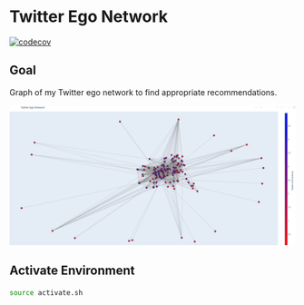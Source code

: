 # Twitter Ego Network

[![codecov](https://codecov.io/gh/lejinvarghese/graph_data_science/branch/master/graph/badge.svg?token=FSUFHB1IXZ)](https://codecov.io/gh/lejinvarghese/graph_data_science)

## Goal

Graph of my Twitter ego network to find appropriate recommendations.

![x](./assets/ego_graph.png)

## Activate Environment

```bash
source activate.sh
```
